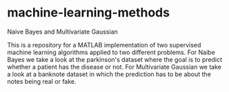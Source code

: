 # machine-learning-methods
Naive Bayes and Multivariate Gaussian

This is a repository for a MATLAB implementation of two supervised machine learning algorithms applied to two different problems. For Naibe Bayes we take a look at the parkinson's dataset where the goal is to predict whether a patient has the disease or not. For Multivariate Gaussian we take a look at a banknote dataset in which the prediction has to be about the notes being real or fake. 
